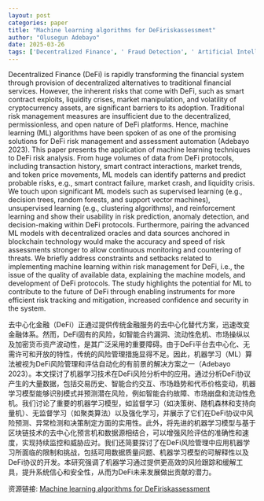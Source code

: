 ```yaml
---
layout: post
categories: paper
title: "Machine learning algorithms for DeFiriskassessment"
author: "Olusegun Adebayo"
date: 2025-03-26
tags: ['Decentralized Finance', ' Fraud Detection', ' Artificial Intelligence', ' Risk Management', ' Algorithmic Finance']
---
```


Decentralized Finance (DeFi) is rapidly transforming the financial system through provision of decentralized alternatives to traditional financial services. However, the inherent risks that come with DeFi, such as smart contract exploits, liquidity crises, market manipulation, and volatility of cryptocurrency assets, are significant barriers to its adoption. Traditional risk management measures are insufficient due to the decentralized, permissionless, and open nature of DeFi platforms. Hence, machine learning (ML) algorithms have been spoken of as one of the promising solutions for DeFi risk management and assessment automation (Adebayo 2023). This paper presents the application of machine learning techniques to DeFi risk analysis. From huge volumes of data from DeFi protocols, including transaction history, smart contract interactions, market trends, and token price movements, ML models can identify patterns and predict probable risks, e.g., smart contract failure, market crash, and liquidity crisis. We touch upon significant ML models such as supervised learning (e.g., decision trees, random forests, and support vector machines), unsupervised learning (e.g., clustering algorithms), and reinforcement learning and show their usability in risk prediction, anomaly detection, and decision-making within DeFi protocols. Furthermore, pairing the advanced ML models with decentralized oracles and data sources anchored in blockchain technology would make the accuracy and speed of risk assessments stronger to allow continuous monitoring and countering of threats. We briefly address constraints and setbacks related to implementing machine learning within risk management for DeFi, i.e., the issue of the quality of available data, explaining the machine models, and development of DeFi protocols. The study highlights the potential for ML to contribute to the future of DeFi through enabling instruments for more efficient risk tracking and mitigation, increased confidence and security in the system.

去中心化金融（DeFi）正通过提供传统金融服务的去中心化替代方案，迅速改变金融体系。然而，DeFi固有的风险，如智能合约漏洞、流动性危机、市场操纵以及加密货币资产波动性，是其广泛采用的重要障碍。由于DeFi平台去中心化、无需许可和开放的特性，传统的风险管理措施显得不足。因此，机器学习（ML）算法被视为DeFi风险管理和评估自动化的有前景的解决方案之一（Adebayo 2023）。本文探讨了机器学习技术在DeFi风险分析中的应用。通过分析DeFi协议产生的大量数据，包括交易历史、智能合约交互、市场趋势和代币价格变动，机器学习模型能够识别模式并预测潜在风险，例如智能合约故障、市场崩盘和流动性危机。我们讨论了重要的机器学习模型，如监督学习（如决策树、随机森林和支持向量机）、无监督学习（如聚类算法）以及强化学习，并展示了它们在DeFi协议中风险预测、异常检测和决策制定方面的实用性。此外，将先进的机器学习模型与基于区块链技术的去中心化预言机和数据源相结合，可以增强风险评估的准确性和速度，实现持续监控和威胁应对。我们还简要探讨了在DeFi风险管理中应用机器学习所面临的限制和挑战，包括可用数据质量问题、机器学习模型的可解释性以及DeFi协议的开发。本研究强调了机器学习通过提供更高效的风险跟踪和缓解工具，提升系统信心和安全性，从而为DeFi未来发展做出贡献的潜力。

资源链接: [Machine learning algorithms for DeFiriskassessment](https://papers.ssrn.com/sol3/papers.cfm?abstract_id=5171313)
